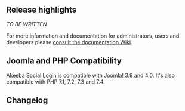 ## Release highlights
 
_TO BE WRITTEN_ 
 
For more information and documentation for administrators, users and developers please [consult the documentation Wiki](https://github.com/akeeba/sociallogin/wiki).
 
## Joomla and PHP Compatibility

Akeeba Social Login is compatible with Joomla! 3.9 and 4.0. It's also compatible with PHP 7.1, 7.2, 7.3 and 7.4.

## Changelog
